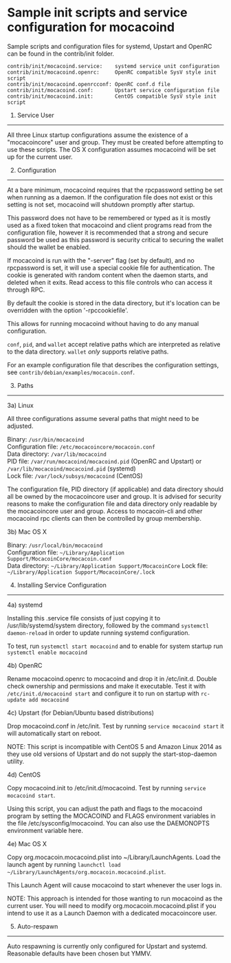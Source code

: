 Sample init scripts and service configuration for mocacoind
==========================================================

Sample scripts and configuration files for systemd, Upstart and OpenRC
can be found in the contrib/init folder.

    contrib/init/mocacoind.service:    systemd service unit configuration
    contrib/init/mocacoind.openrc:     OpenRC compatible SysV style init script
    contrib/init/mocacoind.openrcconf: OpenRC conf.d file
    contrib/init/mocacoind.conf:       Upstart service configuration file
    contrib/init/mocacoind.init:       CentOS compatible SysV style init script

1. Service User
---------------------------------

All three Linux startup configurations assume the existence of a "mocacoincore" user
and group.  They must be created before attempting to use these scripts.
The OS X configuration assumes mocacoind will be set up for the current user.

2. Configuration
---------------------------------

At a bare minimum, mocacoind requires that the rpcpassword setting be set
when running as a daemon.  If the configuration file does not exist or this
setting is not set, mocacoind will shutdown promptly after startup.

This password does not have to be remembered or typed as it is mostly used
as a fixed token that mocacoind and client programs read from the configuration
file, however it is recommended that a strong and secure password be used
as this password is security critical to securing the wallet should the
wallet be enabled.

If mocacoind is run with the "-server" flag (set by default), and no rpcpassword is set,
it will use a special cookie file for authentication. The cookie is generated with random
content when the daemon starts, and deleted when it exits. Read access to this file
controls who can access it through RPC.

By default the cookie is stored in the data directory, but it's location can be overridden
with the option '-rpccookiefile'.

This allows for running mocacoind without having to do any manual configuration.

`conf`, `pid`, and `wallet` accept relative paths which are interpreted as
relative to the data directory. `wallet` *only* supports relative paths.

For an example configuration file that describes the configuration settings,
see `contrib/debian/examples/mocacoin.conf`.

3. Paths
---------------------------------

3a) Linux

All three configurations assume several paths that might need to be adjusted.

Binary:              `/usr/bin/mocacoind`  
Configuration file:  `/etc/mocacoincore/mocacoin.conf`  
Data directory:      `/var/lib/mocacoind`  
PID file:            `/var/run/mocacoind/mocacoind.pid` (OpenRC and Upstart) or `/var/lib/mocacoind/mocacoind.pid` (systemd)  
Lock file:           `/var/lock/subsys/mocacoind` (CentOS)  

The configuration file, PID directory (if applicable) and data directory
should all be owned by the mocacoincore user and group.  It is advised for security
reasons to make the configuration file and data directory only readable by the
mocacoincore user and group.  Access to mocacoin-cli and other mocacoind rpc clients
can then be controlled by group membership.

3b) Mac OS X

Binary:              `/usr/local/bin/mocacoind`  
Configuration file:  `~/Library/Application Support/MocacoinCore/mocacoin.conf`  
Data directory:      `~/Library/Application Support/MocacoinCore`
Lock file:           `~/Library/Application Support/MocacoinCore/.lock`

4. Installing Service Configuration
-----------------------------------

4a) systemd

Installing this .service file consists of just copying it to
/usr/lib/systemd/system directory, followed by the command
`systemctl daemon-reload` in order to update running systemd configuration.

To test, run `systemctl start mocacoind` and to enable for system startup run
`systemctl enable mocacoind`

4b) OpenRC

Rename mocacoind.openrc to mocacoind and drop it in /etc/init.d.  Double
check ownership and permissions and make it executable.  Test it with
`/etc/init.d/mocacoind start` and configure it to run on startup with
`rc-update add mocacoind`

4c) Upstart (for Debian/Ubuntu based distributions)

Drop mocacoind.conf in /etc/init.  Test by running `service mocacoind start`
it will automatically start on reboot.

NOTE: This script is incompatible with CentOS 5 and Amazon Linux 2014 as they
use old versions of Upstart and do not supply the start-stop-daemon utility.

4d) CentOS

Copy mocacoind.init to /etc/init.d/mocacoind. Test by running `service mocacoind start`.

Using this script, you can adjust the path and flags to the mocacoind program by
setting the MOCACOIND and FLAGS environment variables in the file
/etc/sysconfig/mocacoind. You can also use the DAEMONOPTS environment variable here.

4e) Mac OS X

Copy org.mocacoin.mocacoind.plist into ~/Library/LaunchAgents. Load the launch agent by
running `launchctl load ~/Library/LaunchAgents/org.mocacoin.mocacoind.plist`.

This Launch Agent will cause mocacoind to start whenever the user logs in.

NOTE: This approach is intended for those wanting to run mocacoind as the current user.
You will need to modify org.mocacoin.mocacoind.plist if you intend to use it as a
Launch Daemon with a dedicated mocacoincore user.

5. Auto-respawn
-----------------------------------

Auto respawning is currently only configured for Upstart and systemd.
Reasonable defaults have been chosen but YMMV.
